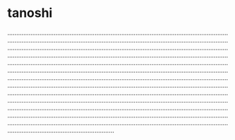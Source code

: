 # tanoshi

........................................................................................................................................................................................................................................................................................................................................................................................................................................................................................................................................................................................................................................................................................................................................................................................................................................................................................................................................................................................................................................................................................................................................................................................................................................................................................................................................................................................................................................................................................................................................................................................................................................................................................................................................